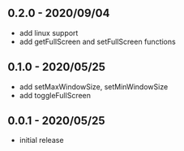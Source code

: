 ## 0.2.0 - 2020/09/04
* add linux support
* add getFullScreen and setFullScreen functions


## 0.1.0 - 2020/05/25

* add setMaxWindowSize, setMinWindowSize
* add toggleFullScreen


## 0.0.1 - 2020/05/25

* initial release

